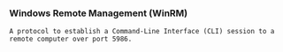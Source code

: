 ### Windows Remote Management (WinRM)
	A protocol to establish a Command-Line Interface (CLI) session to a remote computer over port 5986.